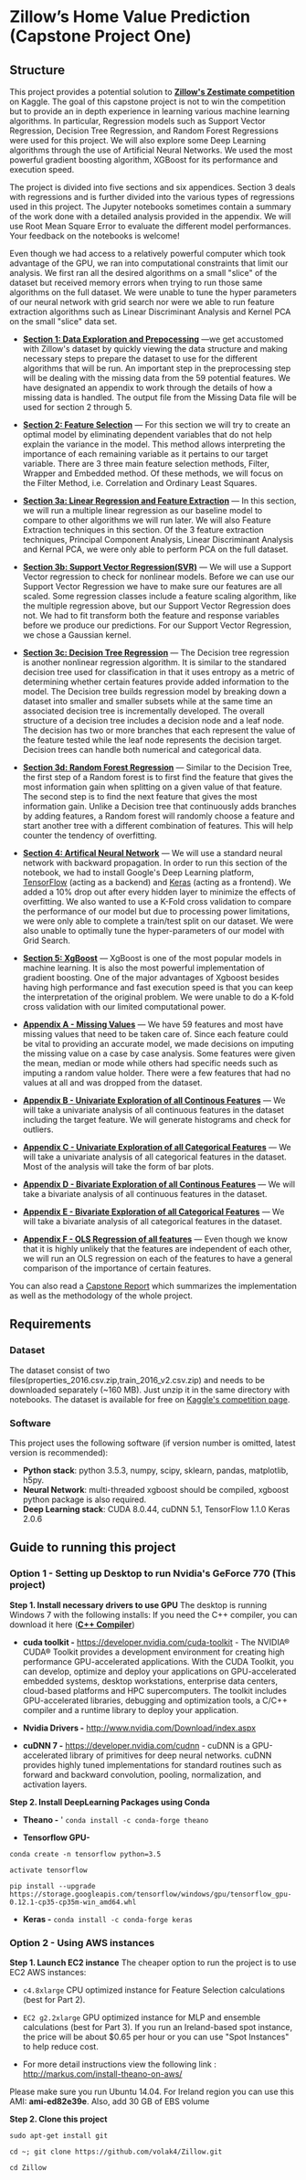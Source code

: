# Zillow’s Home Value Prediction (Capstone Project One)

## Structure

This project provides a potential solution to **[Zillow's Zestimate competition](https://www.kaggle.com/c/zillow-prize-1)** on Kaggle. The goal of this capstone project is not to win the competition but to provide an in depth experience in learning various machine learning algorithms. In particular, Regression models such as Support Vector Regression, Decision Tree Regression, and Random Forest Regressions were used for this project. We will also explore some Deep Learning algorithms through the use of Artificial Neural Networks. We used the most powerful gradient boosting algorithm, XGBoost for its performance and execution speed.


The project is divided into five sections and six appendices. Section 3 deals with regressions and is further divided into the various types of regressions used in this project. The Jupyter notebooks sometimes contain a summary of the work done with a detailed analysis provided in the appendix. We will use Root Mean Square Error to evaluate the different model performances. Your feedback on the notebooks is welcome!

Even though we had access to a relatively powerful computer which took advantage of the GPU, we ran into computational constraints that limit our analysis. We first ran all the desired algorithms on a small "slice" of the dataset but received memory errors when trying to run those same algorithms on the full dataset. We were unable to tune the hyper parameters of our neural network with grid search nor were we able to run feature extraction algorithms such as Linear Discriminant Analysis and Kernel PCA on the small "slice" data set.


* **[Section 1: Data Exploration and Prepocessing](Section1_Data_PreprocessingExplore.ipynb)** —we get accustomed with Zillow's dataset by quickly viewing the data structure and making necessary steps to prepare the dataset to use for the different algorithms that will be run. An important step in the preprocessing step will be dealing with the missing data from the 59 potential features. We have designated an appendix to work through the details of how a missing data is handled. The output file from the Missing Data file will be used for section 2 through 5. 


* **[Section 2: Feature Selection](Section2_FeatureSelection.ipynb)** — For this section we will try to create an optimal model by eliminating dependent variables that do not help explain the variance in the model. This method allows interpreting the importance of each remaining variable as it pertains to our target variable. There are 3 three main feature selection methods, Filter, Wrapper and Embedded method. Of these methods, we will focus on the Filter Method, i.e. Correlation and Ordinary Least Squares. 


* **[Section 3a: Linear Regression and Feature Extraction](Section3a_Regression.ipynb)** — In this section, we will run a multiple linear regression as our baseline model to compare to other algorithms we will run later. We will also Feature Extraction techniques in this section. Of the 3 feature extraction techniques, Principal Component Analysis, Linear Discriminant Analysis and Kernal PCA, we were only able to perform PCA on the full dataset. 


* **[Section 3b: Support Vector Regression(SVR)](Section3b_SVR.ipynb)** — We will use a Support Vector regression to check for nonlinear models. Before we can use our Support Vector Regression we have to make sure our features are all scaled. Some regression classes include a feature scaling algorithm, like the multiple regression above, but our Support Vector Regression does not. We had to fit transform both the feature and response variables before we produce our predictions.   For our Support Vector Regression, we chose a Gaussian kernel.  


* **[Section 3c: Decision Tree Regression](Section3c_DecisionTree.ipynb)** — The Decision tree regression is another nonlinear regression algorithm. It is similar to the standared decision tree used for classification in that it uses entropy as a metric of determining whether certain features provide added information to the model. The Decision tree builds regression model by breaking down a dataset into smaller and smaller subsets while at the same time an associated decision tree is incrementally developed. The overall structure of a decision tree includes a decision node and a leaf node. The decision has two or more branches that each represent the value of the feature tested while the leaf node represents the decision target. Decision trees can handle both numerical and categorical data. 


* **[Section 3d: Random Forest Regression](Section3d_RandomForest.ipynb)** — Similar to the Decision Tree, the first step of a Random forest is to first find the feature that gives the most information gain when splitting on a given value of that feature. The second step is to find the next feature that gives the most information gain. Unlike a Decision tree that continuously adds branches by adding features, a Random forest will randomly choose a feature and start another tree with a different combination of features. This will help counter the tendency of overfitting. 


* **[Section 4: Artifical Neural Network](Section4_NeuralNetwork.ipynb)** — We will use a standard neural network with backward propagation. In order to run this section of the notebook, we had to install Google's Deep Learning platform, [TensorFlow](https://www.tensorflow.org/) (acting as a backend) and [Keras](https://keras.io/) (acting as a frontend). We added a 10% drop out after every hidden layer to minimize the effects of overfitting. We also wanted to use a K-Fold cross validation to compare the performance of our model but due to processing power limitations, we were only able to complete a train/test split on our dataset. We were also unable to optimally tune the hyper-parameters of our model with Grid Search.


* **[Section 5: XgBoost](Section5_XGBoost.ipynb)** — XgBoost is one of the most popular models in machine learning. It is also the most powerful implementation of gradient boosting. One of the major advantages of Xgboost besides having high performance and fast execution speed is that you can keep the interpretation of the original problem.  We were unable to do a K-fold cross validation  with our limited computational power.





* **[Appendix A - Missing Values](Section6_AppendixA_MissingData.py)** — We have 59 features and most have missing values that need to be taken care of. Since each feature could be vital to providing an accurate model, we made decisions on imputing the missing value on a case by case analysis. Some features were given the mean, median or mode while others had specific needs such as imputing a random value holder. There were a few features that had no values at all and was dropped from the dataset.


* **[Appendix B - Univariate Exploration of all Continous Features](Section6_AppendixB_UniCat.py)** — We will take a univariate analysis of all continuous features in the dataset including the target feature. We will generate histograms and check for outliers. 


* **[Appendix C - Univariate Exploration of all Categorical Features](Section6_AppendixC_BiVarCont.py)** — We will take a univariate analysis of all categorical features in the dataset. Most of the analysis will take the form of bar plots.


* **[Appendix D - Bivariate Exploration of all Continous Features](Section6_AppendixD_BiVarCat.py)** — We will take a bivariate analysis of all continuous features in the dataset.


* **[Appendix E - Bivariate Exploration of all Categorical Features](Section6_AppendixE_BiVarCat.py)** — We will take a bivariate analysis of all categorical features in the dataset.


* **[Appendix F - OLS Regression of all features](Section6_AppendixF_OLS_Regression_of_All_Features.ipynb)** — Even though we know that it is highly unlikely that the features are independent of each other, we will run an OLS regression on each of the features to have a general comparison of the importance of certain features.



You can also read a [Capstone Report](report.doc) which summarizes the implementation as well as the methodology of the whole project.



## Requirements

### Dataset

The dataset consist of two files(properties_2016.csv.zip,train_2016_v2.csv.zip) and needs to be downloaded separately (~160 MB). Just unzip it in the same directory with notebooks. The dataset is available for free on [Kaggle's competition page](https://www.kaggle.com/c/zillow-prize-1/data).


### Software

This project uses the following software (if version number is omitted, latest version is recommended):


* **Python stack**: python 3.5.3, numpy, scipy, sklearn, pandas, matplotlib, h5py.
* **Neural Network**: multi-threaded xgboost should be compiled, xgboost python package is also required.
* **Deep Learning stack**: CUDA 8.0.44, cuDNN 5.1, TensorFlow 1.1.0 Keras 2.0.6


## Guide to running this project

### Option 1 - Setting up Desktop to run  Nvidia's GeForce 770 (This project)

**Step 1. Install necessary drivers to use GPU**
The desktop is running Windows 7 with the following installs:
If you need the C++ compiler, you can download it here (**[C++ Compiler](http://landinghub.visualstudio.com/visual-cpp-build-tools)**) 

* **cuda toolkit -** https://developer.nvidia.com/cuda-toolkit -  The NVIDIA® CUDA® Toolkit provides a development environment for creating high performance GPU-accelerated applications. With the CUDA Toolkit, you can develop, optimize and deploy your applications on GPU-accelerated embedded systems, desktop workstations, enterprise data centers, cloud-based platforms and HPC supercomputers. The toolkit includes GPU-accelerated libraries, debugging and optimization tools, a C/C++ compiler and a runtime library to deploy your application.

* **Nvidia Drivers -** http://www.nvidia.com/Download/index.aspx

* **cuDNN 7 -** https://developer.nvidia.com/cudnn - cuDNN is a GPU-accelerated library of primitives for deep neural networks. cuDNN provides highly tuned implementations for standard routines such as forward and backward convolution, pooling, normalization, and activation layers.

**Step 2. Install DeepLearning Packages using Conda**
* **Theano -** ' `conda install -c conda-forge theano`

* **Tensorflow GPU-** 

 `conda create -n tensorflow python=3.5`
 
 `activate tensorflow`
 
 `pip install --upgrade https://storage.googleapis.com/tensorflow/windows/gpu/tensorflow_gpu-0.12.1-cp35-cp35m-win_amd64.whl`


* **Keras -** `conda install -c conda-forge keras`

### Option 2 - Using AWS instances

**Step 1. Launch EC2 instance**
The cheaper option to run the project is to use EC2 AWS instances:

* `c4.8xlarge` CPU optimized instance for Feature Selection calculations (best for Part 2).
* `EC2 g2.2xlarge` GPU optimized instance for MLP and ensemble calculations (best for Part 3). If you run an Ireland-based spot instance, the price will be about $0.65 per hour or you can use "Spot Instances" to help reduce cost.

* For more detail instructions view the following link : http://markus.com/install-theano-on-aws/

Please make sure you run Ubuntu 14.04. For Ireland region you can use this AMI: **ami-ed82e39e**. Also, add 30 GB of EBS volume 

**Step 2. Clone this project**

`sudo apt-get install git`

`cd ~; git clone https://github.com/volak4/Zillow.git`

`cd Zillow`
